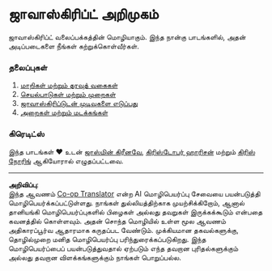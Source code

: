 <!--
CO_OP_TRANSLATOR_METADATA:
{
  "original_hash": "cc9e70a2f096c67389c8acff1521fc27",
  "translation_date": "2025-10-11T11:41:49+00:00",
  "source_file": "2-js-basics/README.md",
  "language_code": "ta"
}
-->
# ஜாவாஸ்கிரிப்ட் அறிமுகம்

ஜாவாஸ்கிரிப்ட் வலைப்பக்கத்தின் மொழியாகும். இந்த நான்கு பாடங்களில், அதன் அடிப்படைகளை நீங்கள் கற்றுக்கொள்வீர்கள்.

### தலைப்புகள்

1. [மாறிகள் மற்றும் தரவுத் வகைகள்](1-data-types/README.md)
2. [செயல்பாடுகள் மற்றும் முறைகள்](2-functions-methods/README.md)
3. [ஜாவாஸ்கிரிப்டுடன் முடிவுகளை எடுப்பது](3-making-decisions/README.md)
4. [அறைகள் மற்றும் மடக்கங்கள்](4-arrays-loops/README.md)

### கிரெடிட்ஸ்

இந்த பாடங்கள் ♥️ உடன் [ஜாஸ்மின் கிரீனவே](https://twitter.com/paladique), [கிரிஸ்டோபர் ஹாரிசன்](https://twitter.com/geektrainer) மற்றும் [கிரிஸ் நோரிங்](https://twitter.com/chris_noring) ஆகியோரால் எழுதப்பட்டவை.

---

**அறிவிப்பு**:  
இந்த ஆவணம் [Co-op Translator](https://github.com/Azure/co-op-translator) என்ற AI மொழிபெயர்ப்பு சேவையை பயன்படுத்தி மொழிபெயர்க்கப்பட்டுள்ளது. நாங்கள் துல்லியத்திற்காக முயற்சிக்கிறோம், ஆனால் தானியங்கி மொழிபெயர்ப்புகளில் பிழைகள் அல்லது தவறுகள் இருக்கக்கூடும் என்பதை கவனத்தில் கொள்ளவும். அதன் சொந்த மொழியில் உள்ள மூல ஆவணம் அதிகாரப்பூர்வ ஆதாரமாக கருதப்பட வேண்டும். முக்கியமான தகவல்களுக்கு, தொழில்முறை மனித மொழிபெயர்ப்பு பரிந்துரைக்கப்படுகிறது. இந்த மொழிபெயர்ப்பைப் பயன்படுத்துவதால் ஏற்படும் எந்த தவறான புரிதல்களுக்கும் அல்லது தவறான விளக்கங்களுக்கும் நாங்கள் பொறுப்பல்ல.
